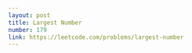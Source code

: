 ```yaml
---
layout: post
title: Largest Number
number: 179
link: https://leetcode.com/problems/largest-number
---
```

